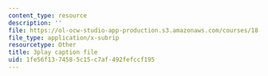 ```yaml
---
content_type: resource
description: ''
file: https://ol-ocw-studio-app-production.s3.amazonaws.com/courses/18-01sc-single-variable-calculus-fall-2010/1fe56f1374585c15c7af492fefccf195_wOHrNt9ScYs.srt
file_type: application/x-subrip
resourcetype: Other
title: 3play caption file
uid: 1fe56f13-7458-5c15-c7af-492fefccf195
---
```

